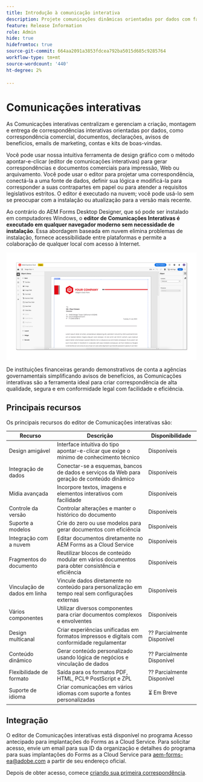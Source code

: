 ```yaml
---
title: Introdução à comunicação interativa
description: Projete comunicações dinâmicas orientadas por dados com facilidade com as Comunicações interativas da AEM Forms
feature: Release Information
role: Admin
hide: true
hidefromtoc: true
source-git-commit: 664aa2091a3853fdcea792ba5015d685c9285764
workflow-type: tm+mt
source-wordcount: '440'
ht-degree: 2%

---
```



# Comunicações interativas

As Comunicações interativas centralizam e gerenciam a criação, montagem e entrega de correspondências interativas orientadas por dados, como correspondência comercial, documentos, declarações, avisos de benefícios, emails de marketing, contas e kits de boas-vindas.

Você pode usar nossa intuitiva ferramenta de design gráfico com o método apontar-e-clicar (editor de comunicações interativas) para gerar correspondências e documentos comerciais para impressão, Web ou arquivamento. Você pode usar o editor para projetar uma correspondência, conectá-la a uma fonte de dados, definir sua lógica e modificá-la para corresponder a suas contrapartes em papel ou para atender a requisitos legislativos estritos. O editor é executado na nuvem; você pode usá-lo sem se preocupar com a instalação ou atualização para a versão mais recente.

Ao contrário do AEM Forms Desktop Designer, que só pode ser instalado em computadores Windows, o **editor de Comunicações Interativas é executado em qualquer navegador moderno sem necessidade de instalação**. Essa abordagem baseada em nuvem elimina problemas de instalação, fornece acessibilidade entre plataformas e permite a colaboração de qualquer local com acesso à Internet.

![Editor de Comunicação Interativa](/help/forms/assets/ic-editor.png)

De instituições financeiras gerando demonstrativos de conta a agências governamentais simplificando avisos de benefícios, as Comunicações interativas são a ferramenta ideal para criar correspondência de alta qualidade, segura e em conformidade legal com facilidade e eficiência.


## Principais recursos

Os principais recursos do editor de Comunicações interativas são:

| Recurso | Descrição | Disponibilidade |
|------------|-------------|--------------|
| Design amigável | Interface intuitiva do tipo apontar-e-clicar que exige o mínimo de conhecimento técnico | Disponíveis |
| Integração de dados | Conectar-se a esquemas, bancos de dados e serviços da Web para geração de conteúdo dinâmico | Disponíveis |
| Mídia avançada | Incorpore textos, imagens e elementos interativos com facilidade | Disponíveis |
| Controle da versão | Controlar alterações e manter o histórico do documento | Disponíveis |
| Suporte a modelos | Crie do zero ou use modelos para gerar documentos com eficiência | Disponíveis |
| Integração com a nuvem | Editar documentos diretamente no AEM Forms as a Cloud Service | Disponíveis |
| Fragmentos do documento | Reutilizar blocos de conteúdo modular em vários documentos para obter consistência e eficiência | Disponíveis |
| Vinculação de dados em linha | Vincule dados diretamente no conteúdo para personalização em tempo real sem configurações externas | Disponíveis |
| Vários componentes | Utilizar diversos componentes para criar documentos complexos e envolventes | Disponíveis |
| Design multicanal | Criar experiências unificadas em formatos impressos e digitais com conformidade regulamentar | ?? Parcialmente Disponível |
| Conteúdo dinâmico | Gerar conteúdo personalizado usando lógica de negócios e vinculação de dados | ?? Parcialmente Disponível |
| Flexibilidade de formato | Saída para os formatos PDF, HTML, PCL®️ PostScript e ZPL | ?? Parcialmente Disponível |
| Suporte de idioma | Criar comunicações em vários idiomas com suporte a fontes personalizadas | ⏳ Em Breve |

## Integração

O editor de Comunicações interativas está disponível no programa Acesso antecipado para implantações do Forms as a Cloud Service. Para solicitar acesso, envie um email para sua ID da organização e detalhes do programa para suas implantações do Forms as a Cloud Service para [aem-forms-ea@adobe.com](mailto:aem-forms-ea@adobe.com) a partir de seu endereço oficial.

Depois de obter acesso, comece [criando sua primeira correspondência](https://video.tv.adobe.com/v/3444094/).

<!-- 

## Next

* Create your first correspondence
* Frequently asked issues


* Familiarize yourself with terminology and concepts
* Walkthrough of interactive communications editor
* Create a fragment
* Preview and test a correspondence

-->